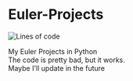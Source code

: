 # Euler-Projects

 <img src="https://img.shields.io/tokei/lines/github/crazymoose77756/Euler-Projects?style=plastic" alt="Lines of code"/>
 
My Euler Projects in Python
<br>
The code is pretty bad, but it works.
<br>
Maybe I'll update in the future
